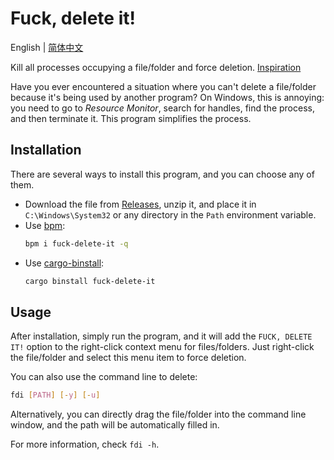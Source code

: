 # Fuck, delete it!

English | [简体中文](./docs/README.zh-CN.md)

Kill all processes occupying a file/folder and force deletion. [Inspiration](https://t.me/withabsolutex/1537)

Have you ever encountered a situation where you can't delete a file/folder because it's being used by another program? On Windows, this is annoying: you need to go to _Resource Monitor_, search for handles, find the process, and then terminate it. This program simplifies the process.

## Installation

There are several ways to install this program, and you can choose any of them.

- Download the file from [Releases](https://github.com/lxl66566/fuck-delete-it/releases), unzip it, and place it in `C:\Windows\System32` or any directory in the `Path` environment variable.
- Use [bpm](https://github.com/lxl66566/bpm):
  ```sh
  bpm i fuck-delete-it -q
  ```
- Use [cargo-binstall](https://github.com/cargo-bins/cargo-binstall):
  ```sh
  cargo binstall fuck-delete-it
  ```

## Usage

After installation, simply run the program, and it will add the `FUCK, DELETE IT!` option to the right-click context menu for files/folders. Just right-click the file/folder and select this menu item to force deletion.

You can also use the command line to delete:

```sh
fdi [PATH] [-y] [-u]
```

Alternatively, you can directly drag the file/folder into the command line window, and the path will be automatically filled in.

For more information, check `fdi -h`.
